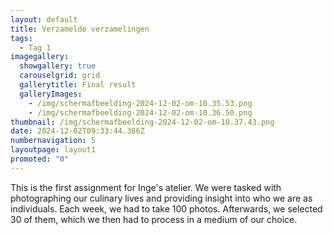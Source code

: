 ```yaml
---
layout: default
title: Verzamelde verzamelingen
tags:
  - Tag 1
imagegallery:
  showgallery: true
  carouselgrid: grid
  gallerytitle: Final result
  galleryImages:
    - /img/scherm­afbeelding-2024-12-02-om-10.35.53.png
    - /img/scherm­afbeelding-2024-12-02-om-10.36.50.png
thumbnail: /img/scherm­afbeelding-2024-12-02-om-10.37.43.png
date: 2024-12-02T09:33:44.386Z
numbernavigation: 5
layoutpage: layout1
promoted: "0"
---
```

This is the first assignment for Inge's atelier. We were tasked with photographing our culinary lives and providing insight into who we are as individuals. Each week, we had to take 100 photos. Afterwards, we selected 30 of them, which we then had to process in a medium of our choice.